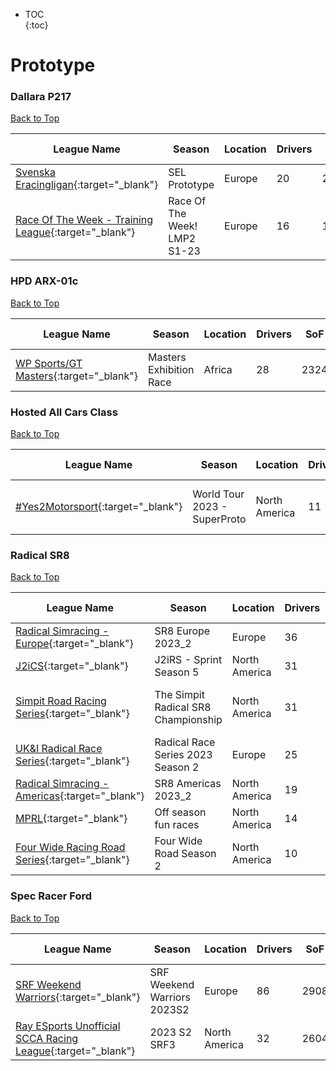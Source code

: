 * TOC  
{:toc}

# Prototype

### Dallara P217

[Back to Top](#)  

|                                                           League Name                                                          |            Season            |Location|Drivers| SoF|Setup|Upcoming Race|New York|London|Sydney|
|--------------------------------------------------------------------------------------------------------------------------------|------------------------------|--------|-------|----|-----|-------------|--------|------|------|
|        [Svenska Eracingligan](https://members.iracing.com/membersite/member/LeagueView.do?league=5826){:target="_blank"}       |         SEL Prototype        | Europe |   20  |2083|     |             |        |      |      |
|[Race Of The Week \- Training League](https://members.iracing.com/membersite/member/LeagueView.do?league=6227){:target="_blank"}|Race Of The Week\! LMP2 S1\-23| Europe |   16  |1902|     |             |        |      |      |

### HPD ARX-01c

[Back to Top](#)  

|                                                   League Name                                                   |         Season        |Location|Drivers| SoF|Setup|Upcoming Race|New York|London|Sydney|
|-----------------------------------------------------------------------------------------------------------------|-----------------------|--------|-------|----|-----|-------------|--------|------|------|
|[WP Sports/GT Masters](https://members.iracing.com/membersite/member/LeagueView.do?league=5539){:target="_blank"}|Masters Exhibition Race| Africa |   28  |2324|     |             |        |      |      |

### Hosted All Cars Class

[Back to Top](#)  

|                                                 League Name                                                 |            Season           |   Location  |Drivers| SoF|Setup|Upcoming Race|        New York        |         London         |          Sydney         |
|-------------------------------------------------------------------------------------------------------------|-----------------------------|-------------|-------|----|-----|-------------|------------------------|------------------------|-------------------------|
|[\#Yes2Motorsport](https://members.iracing.com/membersite/member/LeagueView.do?league=5789){:target="_blank"}|World Tour 2023 \- SuperProto|North America|   11  |1353|Fixed|Iowa Speedway|Sat, June 10 08:30PM EDT|Sun, June 11 01:30AM BST|Sun, June 11 10:30AM AEST|

### Radical SR8

[Back to Top](#)  

|                                                        League Name                                                       |               Season              |   Location  |Drivers| SoF|Setup|       Upcoming Race      |        New York        |         London         |          Sydney         |
|--------------------------------------------------------------------------------------------------------------------------|-----------------------------------|-------------|-------|----|-----|--------------------------|------------------------|------------------------|-------------------------|
| [Radical Simracing \- Europe](https://members.iracing.com/membersite/member/LeagueView.do?league=9305){:target="_blank"} |         SR8 Europe 2023\_2        |    Europe   |   36  |2937|     |                          |                        |                        |                         |
|            [J2iCS](https://members.iracing.com/membersite/member/LeagueView.do?league=3630){:target="_blank"}            |      J2iRS \- Sprint Season 5     |North America|   31  |1820| Both|                          |                        |                        |                         |
|  [Simpit Road Racing Series](https://members.iracing.com/membersite/member/LeagueView.do?league=3859){:target="_blank"}  |The Simpit Radical SR8 Championship|North America|   31  |2083|     |Autódromo José Carlos Pace|Sun, June 11 01:00PM EDT|Sun, June 11 06:00PM BST|Mon, June 12 03:00AM AEST|
|   [UK&I Radical Race Series](https://members.iracing.com/membersite/member/LeagueView.do?league=5547){:target="_blank"}  | Radical Race Series 2023 Season 2 |    Europe   |   25  |2779| Open|                          |                        |                        |                         |
|[Radical Simracing \- Americas](https://members.iracing.com/membersite/member/LeagueView.do?league=9304){:target="_blank"}|        SR8 Americas 2023\_2       |North America|   19  |2845|     |                          |                        |                        |                         |
|             [MPRL](https://members.iracing.com/membersite/member/LeagueView.do?league=7919){:target="_blank"}            |        Off season fun races       |North America|   14  |2129|     |                          |                        |                        |                         |
| [Four Wide Racing Road Series](https://members.iracing.com/membersite/member/LeagueView.do?league=9060){:target="_blank"}|      Four Wide Road Season 2      |North America|   10  |1306|     |                          |                        |                        |                         |

### Spec Racer Ford

[Back to Top](#)  

|                                                              League Name                                                             |           Season          |   Location  |Drivers| SoF|Setup|Upcoming Race|New York|London|Sydney|
|--------------------------------------------------------------------------------------------------------------------------------------|---------------------------|-------------|-------|----|-----|-------------|--------|------|------|
|           [SRF Weekend Warriors](https://members.iracing.com/membersite/member/LeagueView.do?league=1566){:target="_blank"}          |SRF Weekend Warriors 2023S2|    Europe   |   86  |2908| Open|             |        |      |      |
|[Ray ESports Unofficial SCCA Racing League](https://members.iracing.com/membersite/member/LeagueView.do?league=6236){:target="_blank"}|        2023 S2 SRF3       |North America|   32  |2604| Open|             |        |      |      |

